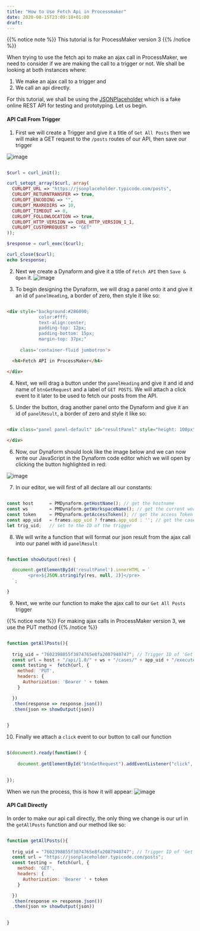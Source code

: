 ```yaml
---
title: "How to Use Fetch Api in Processmaker"
date: 2020-08-15T23:09:18+01:00
draft: 
---
```

{{% notice note %}}
This tutorial is for ProcessMaker version 3
{{% /notice %}}

When trying to use the fetch api to make an ajax call in ProcessMaker, we need to consider if we are making the call to a trigger or not. We shall be looking at both instances where: 
1. We make an ajax call to a trigger and 
2. We call an api directly.

For this tutorial, we shall be using the [JSONPlaceholder](https://jsonplaceholder.typicode.com/) which is a fake online REST API for testing and prototyping. 
Let us begin.

#### API Call From Trigger

1. First we will create a Trigger and give it a title of ```Get All Posts``` then we will make a GET request to the ```/posts``` routes of our API, then save our trigger

![image](https://user-images.githubusercontent.com/22425217/90324000-33141f80-df61-11ea-8ec4-9f98da2345eb.png)




```php

$curl = curl_init();

curl_setopt_array($curl, array(
  CURLOPT_URL => "https://jsonplaceholder.typicode.com/posts",
  CURLOPT_RETURNTRANSFER => true,
  CURLOPT_ENCODING => "",
  CURLOPT_MAXREDIRS => 10,
  CURLOPT_TIMEOUT => 0,
  CURLOPT_FOLLOWLOCATION => true,
  CURLOPT_HTTP_VERSION => CURL_HTTP_VERSION_1_1,
  CURLOPT_CUSTOMREQUEST => "GET"
));

$response = curl_exec($curl);

curl_close($curl);
echo $response;

```

2. Next we create a Dynaform and give it a title of ```Fetch API``` then ```Save & Open``` it.
![image](https://user-images.githubusercontent.com/22425217/90323294-5c2fb280-df57-11ea-9d67-abdf48c57796.png)


3. To begin designing the Dynaform, we will drag a panel onto it and give it an id of ```panelHeading```, a border of zero, then style it like so:

```html

<div style="background:#286090; 
            color:#fff; 
            text-align:center; 
            padding-top: 12px; 
            padding-bottom: 15px; 
            margin-top: 37px;" 
     
     class='container-fluid jumbotron'>

  <h4>Fetch API in ProcessMaker</h4>

</div>

```

4. Next, we will drag a button under the ```panelHeading``` and give it and id and name of ```btnGetRequest``` and a label of ```GET POSTS```. We will attach a click event to it later to be used to fetch our posts from the API.

5. Under the button, drag another panel onto the Dynaform and give it an id of ```panelResult```, a border of zero and style it like so:

```html

<div class="panel panel-default" id="resultPanel" style="height: 100px">
	
</div>

```

6. Now, our Dynaform should look like the image below and  we can now write our JavaScript in the Dynaform code editor which we will open by clicking the button highlighted in red:

![image](https://user-images.githubusercontent.com/22425217/90822421-50176c80-e32c-11ea-954c-6d96481709d3.png)


7. In our editor, we will first of all declare all our constants:


```javascript

const host 		= PMDynaform.getHostName(); // get the hostname
const ws 		= PMDynaform.getWorkspaceName(); // get the current workspace
const token 	= PMDynaform.getAccessToken(); // get the access Token
const app_uid 	= frames.app_uid ? frames.app_uid : ''; // get the case ID
let trig_uid; 	// set to the ID of the trigger

```

8. We will write a function that will format our json result from the ajax call into our panel with id ```panelResult```

```javascript

function showOutput(res) {

  document.getElementById('resultPanel').innerHTML = `
		<pre>${JSON.stringify(res, null, 2)}</pre>
  `;

}

```


9. Next, we write our function to make the ajax call to our ```Get All Posts``` trigger

{{% notice note %}}
For making ajax calls in ProcessMaker version 3, we use the PUT method
{{% /notice %}}

```javascript

function getAllPosts(){
  
  trig_uid = "7602398855f3874765e8fa2087940747"; // Trigger ID of 'Get All Posts'
  const url = host + "/api/1.0/" + ws + "/cases/" + app_uid + "/execute-trigger/" + trig_uid;
  const testing =  fetch(url, {
    method: 'PUT',
    headers: {
      Authorization: 'Bearer ' + token
    }

  })
  .then(response => response.json())
  .then(json => showOutput(json))

 
}

```


10. Finally we attach a ```click``` event to our button to call our function

```javascript

$(document).ready(function() {
  
    document.getElementById("btnGetRequest").addEventListener("click", getAllPosts);

  
});

```

When we run the process, this is how it will appear:
![image](https://user-images.githubusercontent.com/22425217/90829446-b05fdb80-e337-11ea-9d25-b9d87df064ac.png)


#### API Call Directly
In order to make our api call directly, the only thing we change is our url in the ```getAllPosts``` function and our method like so:

```javascript

function getAllPosts(){
  
  trig_uid = "7602398855f3874765e8fa2087940747"; // Trigger ID of 'Get All Posts'
  const url = "https://jsonplaceholder.typicode.com/posts";
  const testing =  fetch(url, {
    method: 'GET',
    headers: {
      Authorization: 'Bearer ' + token
    }

  })
  .then(response => response.json())
  .then(json => showOutput(json))

 
}

```
